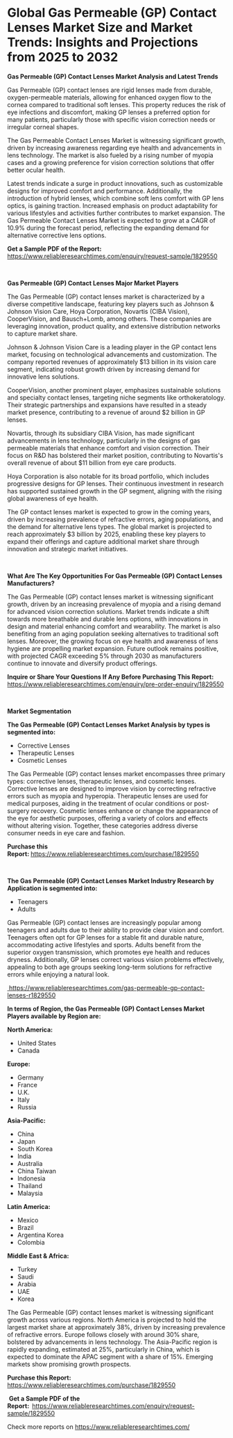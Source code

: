 <p><h1>Global Gas Permeable (GP) Contact Lenses Market Size and Market Trends: Insights and Projections from 2025 to 2032</h1></p><p><strong>Gas Permeable (GP) Contact Lenses Market Analysis and Latest Trends</strong></p>
<p><p>Gas Permeable (GP) contact lenses are rigid lenses made from durable, oxygen-permeable materials, allowing for enhanced oxygen flow to the cornea compared to traditional soft lenses. This property reduces the risk of eye infections and discomfort, making GP lenses a preferred option for many patients, particularly those with specific vision correction needs or irregular corneal shapes.</p><p>The Gas Permeable Contact Lenses Market is witnessing significant growth, driven by increasing awareness regarding eye health and advancements in lens technology. The market is also fueled by a rising number of myopia cases and a growing preference for vision correction solutions that offer better ocular health. </p><p>Latest trends indicate a surge in product innovations, such as customizable designs for improved comfort and performance. Additionally, the introduction of hybrid lenses, which combine soft lens comfort with GP lens optics, is gaining traction. Increased emphasis on product adaptability for various lifestyles and activities further contributes to market expansion. The Gas Permeable Contact Lenses Market is expected to grow at a CAGR of 10.9% during the forecast period, reflecting the expanding demand for alternative corrective lens options.</p></p>
<p><strong>Get a Sample PDF of the Report:&nbsp;</strong> <a href="https://www.reliableresearchtimes.com/enquiry/request-sample/1829550?utm_campaign=3355&utm_medium=2&utm_source=Github&utm_content=ia&utm_term=05042025&utm_id=gas-permeable-gp-contact-lenses">https://www.reliableresearchtimes.com/enquiry/request-sample/1829550</a></p>
<p>&nbsp;</p>
<p><strong>Gas Permeable (GP) Contact Lenses Major Market Players</strong></p>
<p><p>The Gas Permeable (GP) contact lenses market is characterized by a diverse competitive landscape, featuring key players such as Johnson & Johnson Vision Care, Hoya Corporation, Novartis (CIBA Vision), CooperVision, and Bausch+Lomb, among others. These companies are leveraging innovation, product quality, and extensive distribution networks to capture market share.</p><p>Johnson & Johnson Vision Care is a leading player in the GP contact lens market, focusing on technological advancements and customization. The company reported revenues of approximately $13 billion in its vision care segment, indicating robust growth driven by increasing demand for innovative lens solutions.</p><p>CooperVision, another prominent player, emphasizes sustainable solutions and specialty contact lenses, targeting niche segments like orthokeratology. Their strategic partnerships and expansions have resulted in a steady market presence, contributing to a revenue of around $2 billion in GP lenses.</p><p>Novartis, through its subsidiary CIBA Vision, has made significant advancements in lens technology, particularly in the designs of gas permeable materials that enhance comfort and vision correction. Their focus on R&D has bolstered their market position, contributing to Novartis's overall revenue of about $11 billion from eye care products.</p><p>Hoya Corporation is also notable for its broad portfolio, which includes progressive designs for GP lenses. Their continuous investment in research has supported sustained growth in the GP segment, aligning with the rising global awareness of eye health.</p><p>The GP contact lenses market is expected to grow in the coming years, driven by increasing prevalence of refractive errors, aging populations, and the demand for alternative lens types. The global market is projected to reach approximately $3 billion by 2025, enabling these key players to expand their offerings and capture additional market share through innovation and strategic market initiatives.</p></p>
<p>&nbsp;</p>
<p><strong>What Are The Key Opportunities For Gas Permeable (GP) Contact Lenses Manufacturers?</strong></p>
<p><p>The Gas Permeable (GP) contact lenses market is witnessing significant growth, driven by an increasing prevalence of myopia and a rising demand for advanced vision correction solutions. Market trends indicate a shift towards more breathable and durable lens options, with innovations in design and material enhancing comfort and wearability. The market is also benefiting from an aging population seeking alternatives to traditional soft lenses. Moreover, the growing focus on eye health and awareness of lens hygiene are propelling market expansion. Future outlook remains positive, with projected CAGR exceeding 5% through 2030 as manufacturers continue to innovate and diversify product offerings.</p></p>
<p><strong>Inquire or Share Your Questions If Any Before Purchasing This Report:</strong> <a href="https://www.reliableresearchtimes.com/enquiry/pre-order-enquiry/1829550?utm_campaign=3355&utm_medium=2&utm_source=Github&utm_content=ia&utm_term=05042025&utm_id=gas-permeable-gp-contact-lenses">https://www.reliableresearchtimes.com/enquiry/pre-order-enquiry/1829550</a></p>
<p>&nbsp;</p>
<p><strong>Market Segmentation</strong></p>
<p><strong>The Gas Permeable (GP) Contact Lenses Market Analysis by types is segmented into:</strong></p>
<p><ul><li>Corrective Lenses</li><li>Therapeutic Lenses</li><li>Cosmetic Lenses</li></ul></p>
<p><p>The Gas Permeable (GP) contact lenses market encompasses three primary types: corrective lenses, therapeutic lenses, and cosmetic lenses. Corrective lenses are designed to improve vision by correcting refractive errors such as myopia and hyperopia. Therapeutic lenses are used for medical purposes, aiding in the treatment of ocular conditions or post-surgery recovery. Cosmetic lenses enhance or change the appearance of the eye for aesthetic purposes, offering a variety of colors and effects without altering vision. Together, these categories address diverse consumer needs in eye care and fashion.</p></p>
<p><strong>Purchase this Report:&nbsp;</strong><a href="https://www.reliableresearchtimes.com/purchase/1829550?utm_campaign=3355&utm_medium=2&utm_source=Github&utm_content=ia&utm_term=05042025&utm_id=gas-permeable-gp-contact-lenses">https://www.reliableresearchtimes.com/purchase/1829550</a></p>
<p>&nbsp;</p>
<p><strong>The Gas Permeable (GP) Contact Lenses Market Industry Research by Application is segmented into:</strong></p>
<p><ul><li>Teenagers</li><li>Adults</li></ul></p>
<p><p>Gas Permeable (GP) contact lenses are increasingly popular among teenagers and adults due to their ability to provide clear vision and comfort. Teenagers often opt for GP lenses for a stable fit and durable nature, accommodating active lifestyles and sports. Adults benefit from the superior oxygen transmission, which promotes eye health and reduces dryness. Additionally, GP lenses correct various vision problems effectively, appealing to both age groups seeking long-term solutions for refractive errors while enjoying a natural look.</p></p>
<p><a href="https://www.reliableresearchtimes.com/gas-permeable-gp-contact-lenses-r1829550?utm_campaign=3355&utm_medium=2&utm_source=Github&utm_content=ia&utm_term=05042025&utm_id=gas-permeable-gp-contact-lenses">&nbsp;https://www.reliableresearchtimes.com/gas-permeable-gp-contact-lenses-r1829550</a></p>
<p><strong>In terms of Region, the Gas Permeable (GP) Contact Lenses Market Players available by Region are:</strong></p>
<p>
    <p> <strong> North America: </strong>
        <ul>
            <li>United States</li>
            <li>Canada</li>
        </ul>
        </p> 
    <p> <strong> Europe: </strong>
        <ul>
            <li>Germany</li>
            <li>France</li>
            <li>U.K.</li>
            <li>Italy</li>
            <li>Russia</li>
        </ul>
        </p> 
    <p> <strong> Asia-Pacific: </strong>
        <ul>
            <li>China</li>
            <li>Japan</li>
            <li>South Korea</li>
            <li>India</li>
            <li>Australia</li>
            <li>China Taiwan</li>
            <li>Indonesia</li>
            <li>Thailand</li>
            <li>Malaysia</li>
        </ul>
        </p> 
    <p> <strong> Latin America: </strong>
        <ul>
            <li>Mexico</li>
            <li>Brazil</li>
            <li>Argentina Korea</li>
            <li>Colombia</li>
        </ul>
        </p> 
    <p> <strong> Middle East & Africa: </strong>
        <ul>
            <li>Turkey</li>
            <li>Saudi</li>
            <li>Arabia</li>
            <li>UAE</li>
            <li>Korea</li>
        </ul>
    </p>
    </p>
<p><p>The Gas Permeable (GP) contact lenses market is witnessing significant growth across various regions. North America is projected to hold the largest market share at approximately 38%, driven by increasing prevalence of refractive errors. Europe follows closely with around 30% share, bolstered by advancements in lens technology. The Asia-Pacific region is rapidly expanding, estimated at 25%, particularly in China, which is expected to dominate the APAC segment with a share of 15%. Emerging markets show promising growth prospects.</p></p>
<p><strong>Purchase this Report: </strong><a href="https://www.reliableresearchtimes.com/purchase/1829550?utm_campaign=3355&utm_medium=2&utm_source=Github&utm_content=ia&utm_term=05042025&utm_id=gas-permeable-gp-contact-lenses">https://www.reliableresearchtimes.com/purchase/1829550</a></p>
<p>&nbsp;<strong>Get a Sample PDF of the Report:&nbsp;&nbsp;</strong><a href="https://www.reliableresearchtimes.com/enquiry/request-sample/1829550?utm_campaign=3355&utm_medium=2&utm_source=Github&utm_content=ia&utm_term=05042025&utm_id=gas-permeable-gp-contact-lenses">https://www.reliableresearchtimes.com/enquiry/request-sample/1829550</a></p>
<p><strong></strong></p>
<p>Check more reports on <a href="https://www.reliableresearchtimes.com/?utm_campaign=3355&utm_medium=2&utm_source=Github&utm_content=ia&utm_term=05042025&utm_id=gas-permeable-gp-contact-lenses">https://www.reliableresearchtimes.com/</a></p>